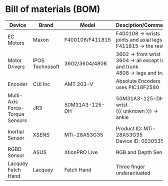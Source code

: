 # Bill of materials (BOM)


Device | Brand | Model | Desciption/Comments
---|---|---|---
EC Motors|Maxon|F400108/F411815|F400108 -> wrists joints and axial legs<br/> F411815 -> the rest
Motor Drivers|IPOS Technosoft|3602/3604/4808|3602 -> front wrist<br/>3604 -> all except legs and trunk<br/>4808 -> legs and trunk<br/>
Encoder|CUI Inc|AMT 203-V|Absolute Encoders uses PIC18F2580
Multi-Axis Force-Torque Sensors|JR3|50M31A3-125-DH|50M31A3-125-DH -> wrist<br/>((( unknown ))) -> ankle
Inertial Sensor|XSENS|MTi-28A53G35|Product ID: MTi-28A53G35<br/> Device ID: 00305355<br/>
RGBD Sensor|ASUS|XtionPRO Live|RGB and Depth Sensor
Lacquey Fetch Hand|Lacquey|Fetch Hand|Three finger underactuated
